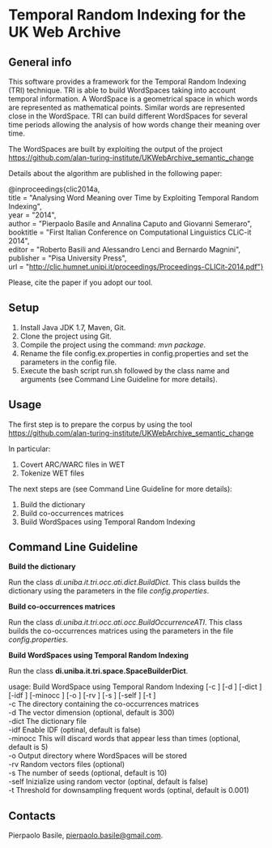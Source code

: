Temporal Random Indexing for the UK Web Archive
==================================================

General info
---------------

This software provides a framework for the Temporal Random Indexing (TRI) technique. TRI is able to build WordSpaces taking into account temporal information. A WordSpace is a geometrical space in which words are represented as mathematical points. Similar words are represented close in the WordSpace. TRI can build different WordSpaces for several time periods allowing the analysis of how words change their meaning over time.

The WordSpaces are built by exploiting the output of the project https://github.com/alan-turing-institute/UKWebArchive_semantic_change

Details about the algorithm are published in the following paper:

@inproceedings{clic2014a,<br>
	title            = "Analysing Word Meaning over Time by Exploiting Temporal Random Indexing",<br>
	year             = "2014",<br>
	author           = "Pierpaolo Basile and Annalina Caputo and Giovanni Semeraro",<br>
	booktitle        = "First Italian Conference on Computational Linguistics CLiC-it 2014",<br>
	editor           = "Roberto Basili and Alessandro Lenci and Bernardo Magnini",<br>
	publisher        = "Pisa University Press",<br>
	url              = "http://clic.humnet.unipi.it/proceedings/Proceedings-CLICit-2014.pdf"}<br>

Please, cite the paper if you adopt our tool.

Setup
--------

1.  Install Java JDK 1.7, Maven, Git.
2.  Clone the project using Git.
3.  Compile the project using the command: *mvn package*.
4.  Rename the file config.ex.properties in config.properties and set the parameters in the config file.
5.  Execute the bash script run.sh followed by the class name and arguments (see Command Line Guideline for more details).

Usage
--------

The first step is to prepare the corpus by using the tool https://github.com/alan-turing-institute/UKWebArchive_semantic_change 

In particular:

1. Covert ARC/WARC files in WET
2. Tokenize WET files

The next steps are (see Command Line Guideline for more details):

1. Build the dictionary
2. Build co-occurrences matrices
3. Build WordSpaces using Temporal Random Indexing

Command Line Guideline
-------------------------

**Build the dictionary**

Run the class *di.uniba.it.tri.occ.ati.dict.BuildDict*. This class builds the dictionary using the parameters in the file *config.properties*.

**Build co-occurrences matrices**

Run the class *di.uniba.it.tri.occ.ati.occ.BuildOccurrenceATI*. This class builds the co-occurrences matrices using the parameters in the file *config.properties*.

**Build WordSpaces using Temporal Random Indexing**

Run the class **di.uniba.it.tri.space.SpaceBuilderDict**. 

usage: Build WordSpace using Temporal Random Indexing [-c <arg>] [-d <arg>] [-dict <arg>] [-idf <arg>] [-minocc <arg>] [-o <arg>] [-rv <arg>] [-s <arg>] [-self <arg>] [-t <arg>] <br>
 -c <arg>        The directory containing the co-occurrences matrices <br>
 -d <arg>        The vector dimension (optional, default is 300) <br>
 -dict <arg>     The dictionary file <br>
 -idf <arg>      Enable IDF (optinal, default is false) <br>
 -minocc <arg>   This will discard words that appear less than <int> times (optional, default is 5) <br>
 -o <arg>        Output directory where WordSpaces will be stored <br>
 -rv <arg>       Random vectors files (optional) <br>
 -s <arg>        The number of seeds (optional, default is 10) <br>
 -self <arg>     Inizialize using random vector (optinal, default is false) <br>
 -t <arg>        Threshold for downsampling frequent words (optinal, default is 0.001) <br>

Contacts
-----------
Pierpaolo Basile, pierpaolo.basile@gmail.com.
